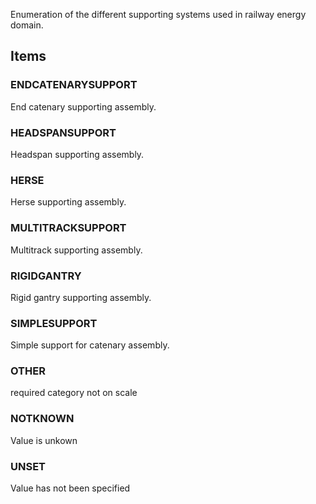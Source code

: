 Enumeration of the different supporting systems used in railway energy domain.

<!-- end of short definition -->


## Items

### ENDCATENARYSUPPORT
End catenary supporting assembly.

### HEADSPANSUPPORT
Headspan supporting assembly.

### HERSE
Herse supporting assembly.

### MULTITRACKSUPPORT
Multitrack supporting assembly.

### RIGIDGANTRY
Rigid gantry supporting assembly.

### SIMPLESUPPORT
Simple support for catenary assembly.

### OTHER
required category not on scale

### NOTKNOWN
Value is unkown

### UNSET
Value has not been specified
